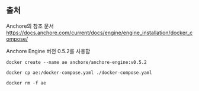 ## 출처

Anchore의 참조 문서 https://docs.anchore.com/current/docs/engine/engine_installation/docker_compose/

Anchore Engine 버전 0.5.2를 사용함

```
docker create --name ae anchore/anchore-engine:v0.5.2

docker cp ae:/docker-compose.yaml ./docker-compose.yaml

docker rm -f ae
```
